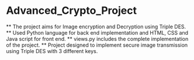 # Advanced_Crypto_Project
** The project aims for Image encryption and Decryption using Triple DES.
** Used Python language for back end implementation and HTML, CSS and Java script for front end.
** views.py includes the complete implementation of the project.
** Project designed to implement secure image transmission using Triple DES with 3 different keys.
